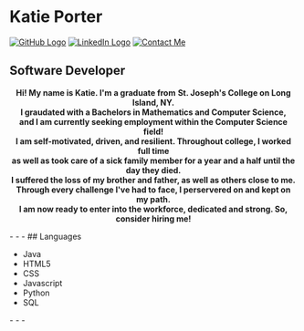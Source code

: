 # Katie Porter</b>
[![GitHub Logo](https://cdn3.iconfinder.com/data/icons/colorful-guache-social-media-logos-1/159/social-media_GitHub-128.png)](https://github.com/devkatie)
[![LinkedIn Logo](https://cdn4.iconfinder.com/data/icons/colorful-guache-social-media-logos-1/159/social-media_linkedin-128.png)](https://www.linkedin.com/in/katie-porter-49394256/)
[![Contact Me](https://cdn3.iconfinder.com/data/icons/colorful-guache-social-media-logos-1/159/social-media_gmail-128.png)](mailto:kporter4196@gmail.com)
## Software Developer
<p align="center">
  <b>Hi! My name is Katie. I'm a graduate from</b>
  <b>St. Joseph's College on Long Island, NY.</b><br>
  <b>I graudated with a Bachelors in Mathematics and Computer Science,</b><br>
  <b>and I am currently seeking employment within the Computer Science field!</b><br>
  <b>I am self-motivated, driven, and resilient. Throughout college, I worked full time</b><br>
  <b>as well as took care of a sick family member for a year and a half until the day they died.</b><br>
  <b>I suffered the loss of my brother and father, as well as others close to me.</b><br>
  <b>Through every challenge I've had to face, I perservered on and kept on my path.</b><br>
  <b>I am now ready to enter into the workforce, dedicated and strong. So, consider hiring me!</b><br>
</p>
- - -
## Languages
    <ul>
      <li>Java</li>
      <li>HTML5</li>
      <li>CSS</li>
      <li>Javascript</li>
      <li>Python</li>
      <li>SQL</li>
      </ul>
- - -

<!--
**devkatie/devkatie** is a ✨ _special_ ✨ repository because its `README.md` (this file) appears on your GitHub profile.

Here are some ideas to get you started:

- 🔭 I’m currently working on ...
- 🌱 I’m currently learning ...
- 👯 I’m looking to collaborate on ...
- 🤔 I’m looking for help with ...
- 💬 Ask me about ...
- 📫 How to reach me: ...
- 😄 Pronouns: ...
- ⚡ Fun fact: ...
-->
